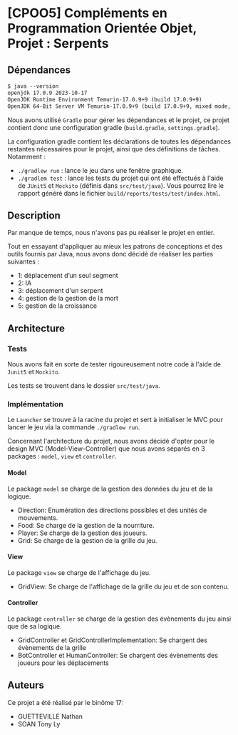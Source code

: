 # [CPOO5] Compléments en Programmation Orientée Objet, Projet : Serpents 

## Dépendances

```txt
$ java --version
openjdk 17.0.9 2023-10-17
OpenJDK Runtime Environment Temurin-17.0.9+9 (build 17.0.9+9)
OpenJDK 64-Bit Server VM Temurin-17.0.9+9 (build 17.0.9+9, mixed mode, sharing)
```

Nous avons utilisé `Gradle` pour gérer les dépendances et le projet, ce projet contient donc une configuration gradle (`build.gradle`, `settings.gradle`).

La configuration gradle contient les déclarations de toutes les dépendances restantes nécessaires pour le projet, ainsi que des définitions de tâches. Notamment :

- `./gradlew run` : lance le jeu dans une fenêtre graphique.
- `./gradlem test` : lance les tests du projet qui ont été effectués à l'aide de `JUnit5` et `Mockito` (définis dans `src/test/java`). Vous pourrez lire le rapport généré dans le fichier `build/reports/tests/test/index.html`.

## Description

Par manque de temps, nous n'avons pas pu réaliser le projet en entier.

Tout en essayant d'appliquer au mieux les patrons de conceptions et des outils fournis par Java,
nous avons donc décidé de réaliser les parties suivantes :
- 1: déplacement d’un seul segment
- 2: IA
- 3: déplacement d'un serpent
- 4: gestion de la gestion de la mort
- 5: gestion de la croissance

## Architecture


### Tests

Nous avons fait en sorte de tester rigoureusement notre code à l'aide de `Junit5` et `Mockito`.

Les tests se trouvent dans le dossier `src/test/java`.

### Implémentation

Le `Launcher` se trouve à la racine du projet et sert à initialiser le MVC pour lancer le jeu via la commande `./gradlew run`.

Concernant l'architecture du projet, nous avons décidé d'opter pour le design MVC (Model-View-Controller) que nous avons séparés en 3 packages : `model`, `view` et `controller`.

#### Model

Le package `model` se charge de la gestion des données du jeu et de la logique.

- Direction: Enumération des directions possibles et des unités de mouvements.
- Food: Se charge de la gestion de la nourriture.
- Player: Se charge de la gestion des joueurs.
- Grid: Se charge de la gestion de la grille du jeu.

#### View

Le package `view` se charge de l'affichage du jeu.

- GridView: Se charge de l'affichage de la grille du jeu et de son contenu.

#### Controller

Le package `controller` se charge de la gestion des évènements du jeu ainsi que de sa logique.

- GridController et GridControllerImplementation: Se chargent des évènements de la grille
- BotController et HumanController: Se chargent des évènements des joueurs pour les déplacements

## Auteurs

Ce projet a été réalisé par le binôme 17:
- GUETTEVILLE Nathan
- SOAN Tony Ly
